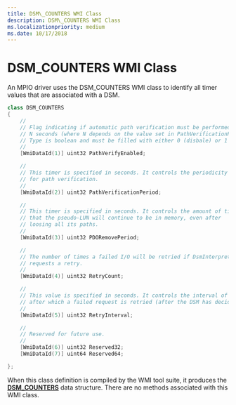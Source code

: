 ```yaml
---
title: DSM\_COUNTERS WMI Class
description: DSM\_COUNTERS WMI Class
ms.localizationpriority: medium
ms.date: 10/17/2018
---
```


# DSM\_COUNTERS WMI Class


An MPIO driver uses the DSM\_COUNTERS WMI class to identify all timer values that are associated with a DSM.

```cpp
class DSM_COUNTERS
{
    //
    // Flag indicating if automatic path verification must be performed every
    // N seconds (where N depends on the value set in PathVerificationPeriod).
    // Type is boolean and must be filled with either 0 (disbale) or 1 (enable).
    //
    [WmiDataId(1)] uint32 PathVerifyEnabled;

    //
    // This timer is specified in seconds. It controls the periodicity
    // for path verification.
    //
    [WmiDataId(2)] uint32 PathVerificationPeriod;

    //
    // This timer is specified in seconds. It controls the amount of time
    // that the pseudo-LUN will continue to be in memory, even after
    // loosing all its paths.
    //
    [WmiDataId(3)] uint32 PDORemovePeriod;

    //
    // The number of times a failed I/O will be retried if DsmInterpretError
    // requests a retry.
    //
    [WmiDataId(4)] uint32 RetryCount;

    //
    // This value is specified in seconds. It controls the interval of time
    // after which a failed request is retried (after the DSM has decided so).
    //
    [WmiDataId(5)] uint32 RetryInterval;

    //
    // Reserved for future use.
    //
    [WmiDataId(6)] uint32 Reserved32;
    [WmiDataId(7)] uint64 Reserved64;

};
```

When this class definition is compiled by the WMI tool suite, it produces the [**DSM\_COUNTERS**](/windows-hardware/drivers/ddi/mpiowmi/ns-mpiowmi-_dsm_counters) data structure. There are no methods associated with this WMI class.

 

